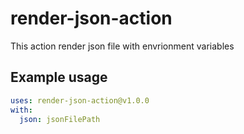 # render-json-action

This action render json file with envrionment variables

## Example usage
```yaml
uses: render-json-action@v1.0.0
with:
  json: jsonFilePath
```
